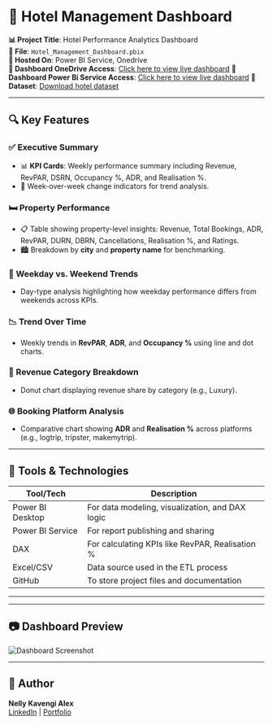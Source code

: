 # 🏨 Hotel Management Dashboard

**📊 Project Title**: Hotel Performance Analytics Dashboard  
**📁 File**: `Hotel_Management_Dashboard.pbix`  
**📌 Hosted On**: Power BI Service, Onedrive  
**🔗 Dashboard OneDrive Access**: [Click here to view live dashboard](https://1drv.ms/u/c/57e649f8ecfcde37/EfyuXngsqydEroRms5LQvZwBSdSIvVjglR4xnqN31psJJw?e=8k4Rgw) 
**🔗 Dashboard Power Bi Service Access**: [Click here to view live dashboard](https://app.powerbi.com/reportEmbed?reportId=b0140882-07cf-45f2-bc97-08ad7c23372c&autoAuth=true&ctid=14f13a17-3cb4-408b-b8e4-770d44d82165)
**📂 Dataset**: [Download hotel dataset](https://drive.google.com/drive/folders/1KsytgHuos_pvs3aaHENGFLMYEY48ZftM?usp=sharing)

---
## 🔍 Key Features

### ✅ Executive Summary
- 📊 **KPI Cards**: Weekly performance summary including Revenue, RevPAR, DSRN, Occupancy %, ADR, and Realisation %.
- 🔻 Week-over-week change indicators for trend analysis.

### 🛏️ Property Performance
- 📋 Table showing property-level insights: Revenue, Total Bookings, ADR, RevPAR, DURN, DBRN, Cancellations, Realisation %, and Ratings.
- 🏙️ Breakdown by **city** and **property name** for benchmarking.

### 🔁 Weekday vs. Weekend Trends
- Day-type analysis highlighting how weekday performance differs from weekends across KPIs.

### 📉 Trend Over Time
- Weekly trends in **RevPAR**, **ADR**, and **Occupancy %** using line and dot charts.

### 🧾 Revenue Category Breakdown
- Donut chart displaying revenue share by category (e.g., Luxury).

### 🌐 Booking Platform Analysis
- Comparative chart showing **ADR** and **Realisation %** across platforms (e.g., logtrip, tripster, makemytrip).

---

## 🧰 Tools & Technologies

| Tool/Tech         | Description                                      |
|-------------------|--------------------------------------------------|
| Power BI Desktop  | For data modeling, visualization, and DAX logic |
| Power BI Service  | For report publishing and sharing                |
| DAX               | For calculating KPIs like RevPAR, Realisation %  |
| Excel/CSV         | Data source used in the ETL process              |
| GitHub            | To store project files and documentation         |
---


---

## 📷 Dashboard Preview

![Dashboard Screenshot](https://drive.google.com/file/d/1o-glGpytI4cLR0ffNFLixx8nLulv0S03/view?usp=sharing)

---

## 👤 Author

**Nelly Kavengi Alex**  
[LinkedIn](www.linkedin.com/in/kavengi-alex-56ab55299) | [Portfolio](https://kavengi00.github.io/nelly-portfolio/)
